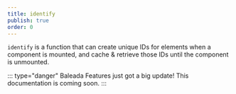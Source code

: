 ```yaml
---
title: identify
publish: true
order: 0
---
```


`identify` is a function that can create unique IDs for elements when a component is mounted, and cache & retrieve those IDs until the component is unmounted.

::: type="danger"
Baleada Features just got a big update! This documentation is coming soon.
:::
